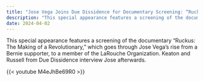 ```yaml
---
title: "Jose Vega Joins Due Dissidence for Documentary Screening: “Ruckus: The Making of a Revolutionary”"
description: "This special appearance features a screening of the documentary “Ruckus: The Making of a Revolutionary,” which goes through Jose Vega’s rise from a Bernie supporter, to a member of the La Rouche Organ..."
date: 2024-04-02
---
```


This special appearance features a screening of the documentary “Ruckus: The Making of a Revolutionary,” which goes through Jose Vega’s rise from a Bernie supporter, to a member of the LaRouche Organization. Keaton and Russell from Due Dissidence interview Jose afterwards.

{{< youtube M4eJhBe69R0 >}}
